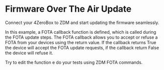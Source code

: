 Firmware Over The Air Update
============================

Connect your 4ZeroBox to ZDM and start updating the firmware seamlessly.

In this example, a FOTA callback function is defined, which is called during the FOTA update steps.
The FOTA callback allows you to accept or refuse a FOTA from your devices using the return value.
If the callback returns True the device will accept the FOTA update requests, if the callback return False
the device will refuse it.

Try to edit the function e do your tests using ZDM FOTA commands.